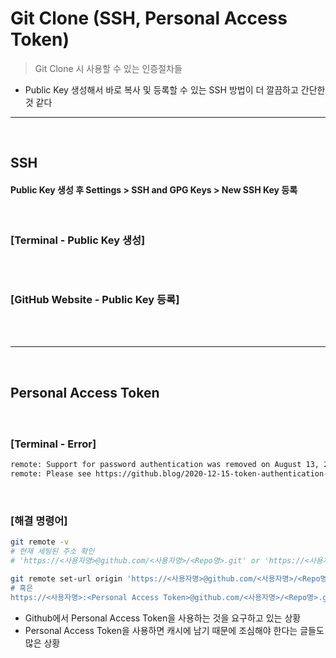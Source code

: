 # Git Clone (SSH, Personal Access Token)
> Git Clone 시 사용할 수 있는 인증절차들
* Public Key 생성해서 바로 복사 및 등록할 수 있는 SSH 방법이 더 깔끔하고 간단한 것 같다

<hr>
<br>

## SSH
#### Public Key 생성 후 Settings > SSH and GPG Keys > New SSH Key 등록

<br>

### [Terminal - Public Key 생성]
```bash
```

<br>

### [GitHub Website - Public Key 등록]

<br>

<br>
<hr>
<br>

## Personal Access Token
####

<br>

### [Terminal - Error]
```bash
remote: Support for password authentication was removed on August 13, 2021. Please use a personal access token instead.
remote: Please see https://github.blog/2020-12-15-token-authentication-requirements-for-git-operations/ for more information.
```

<br>

### [해결 명령어]
```bash
git remote -v 
# 현재 세팅된 주소 확인
# 'https://<사용자명>@github.com/<사용자명>/<Repo명>.git' or 'https://<사용자명>:<Personal Access Token>@github.com/<사용자명>/<Repo명>.git'으로 변경 필요

git remote set-url origin 'https://<사용자명>@github.com/<사용자명>/<Repo명>.git
# 혹은
https://<사용자명>:<Personal Access Token>@github.com/<사용자명>/<Repo명>.git
```
* Github에서 Personal Access Token을 사용하는 것을 요구하고 있는 상황
* Personal Access Token을 사용하면 캐시에 남기 때문에 조심해야 한다는 글들도 많은 상황
